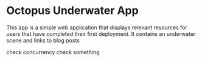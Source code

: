 # Octopus Underwater App

This app is a simple web application that displays relevant resources for users that have completed their first deployment. It contains an underwater scene and links to blog posts

check concurrency
check something
